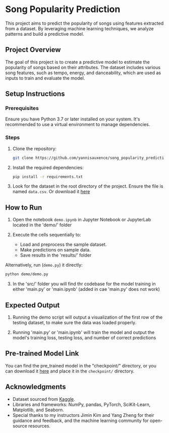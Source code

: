 # Song Popularity Prediction

This project aims to predict the popularity of songs using features extracted from a dataset. By leveraging machine learning techniques, we analyze patterns and build a predictive model.

## Project Overview
The goal of this project is to create a predictive model to estimate the popularity of songs based on their attributes. The dataset includes various song features, such as tempo, energy, and danceability, which are used as inputs to train and evaluate the model.

## Setup Instructions

### Prerequisites
Ensure you have Python 3.7 or later installed on your system. It's recommended to use a virtual environment to manage dependencies.

### Steps
1. Clone the repository:
    ```bash
    git clone https://github.com/yannisauxence/song_popularity_prediction_model.git
    ```
2. Install the required dependencies:
    ```bash
    pip install -r requirements.txt
    ```

3. Look for the dataset in the root directory of the project. Ensure the file is named `data.csv`. Or download it [here](https://www.kaggle.com/datasets/thebumpkin/10400-classic-hits-10-genres-1923-to-2023)

## How to Run
1. Open the notebook `demo.ipynb` in Jupyter Notebook or JupyterLab located in the 'demo/' folder

2. Execute the cells sequentially to:
    - Load and preprocess the sample dataset.
    - Make predictions on sample data.
    - Save results in the 'results/' folder

Alternatively, run (`demo.py`) it directly:
```bash
python demo/demo.py
```
3. In the 'src/' folder you will find thr codebase for the model training in either 'main.py' or 'main.ipynb' (added in cae 'main.py' does not work)

## Expected Output
1. Running the demo script will output a visualization of the first row of the testing dataset, to make sure the data was loaded properly.

2. Running 'main.py' or 'main.ipynb' will train the model and output the model's training loss, testing loss, and number of correct predictions

## Pre-trained Model Link
You can find the pre_trained model in the "checkpoint/" directory, or you can download it [here](https://huggingface.co/yannisauxence/song_pop/tree/main) and place it in the `checkpoint/` directory.

## Acknowledgments
- Dataset sourced from [Kaggle](https://www.kaggle.com/datasets/thebumpkin/10400-classic-hits-10-genres-1923-to-2023).
- Libraries and frameworks: NumPy, pandas, PyTorch, SciKit-Learn, Matplotlib, and Seaborn.
- Special thanks to my instructors Jimin Kim and Yang Zheng for their guidance and feedback, and the machine learning community for open-source resources.



